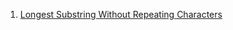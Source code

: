 1) [Longest Substring Without Repeating Characters](https://leetcode.com/problems/longest-substring-without-repeating-characters/)
